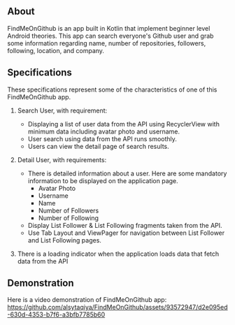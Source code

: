 ## About
FindMeOnGithub is an app built in Kotlin that implement beginner level Android theories. This app can search everyone's Github user and grab some information regarding name, number of repositories, followers, following, location, and company.

## Specifications
These specifications represent some of the characteristics of one of this FindMeOnGithub app.
1. Search User, with requirement:
   - Displaying a list of user data from the API using RecyclerView with minimum data including avatar photo and username.
   - User search using data from the API runs smoothly.
   - Users can view the detail page of search results.

2. Detail User, with requirements:
   - There is detailed information about a user. Here are some mandatory information to be displayed on the application page.
     - Avatar Photo
     - Username
     - Name
     - Number of Followers
     - Number of Following
   - Display List Follower & List Following fragments taken from the API.
   - Use Tab Layout and ViewPager for navigation between List Follower and List Following pages.

3. There is a loading indicator when the application loads data that fetch data from the API
   
## Demonstration
Here is a video demonstration of FindMeOnGithub app:
https://github.com/alsytaqiya/FindMeOnGithub/assets/93572947/d2e095ed-630d-4353-b7f6-a3bfb7785b60



